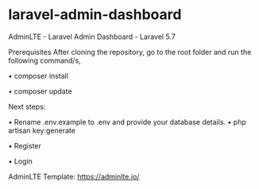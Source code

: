 # laravel-admin-dashboard
AdminLTE - Laravel Admin Dashboard - Laravel 5.7

Prerequisites
After cloning the repository, go to the root folder and run the following command/s, 

• composer install

• composer update

Next steps:
  
• Rename .env.example to .env and provide your database details. 
• php artisan key:generate


• Register

• Login

AdminLTE Template: https://adminlte.io/
